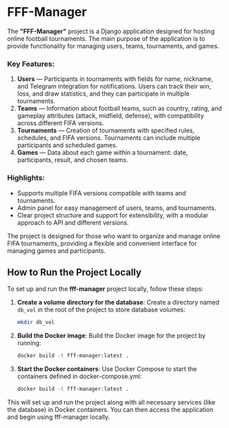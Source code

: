 # FFF-Manager

The **"FFF-Manager"** project is a Django application designed for hosting online football tournaments. The main purpose of the application is to provide functionality for managing users, teams, tournaments, and games.

### Key Features:
1. **Users** — Participants in tournaments with fields for name, nickname, and Telegram integration for notifications. Users can track their win, loss, and draw statistics, and they can participate in multiple tournaments.
2. **Teams** — Information about football teams, such as country, rating, and gameplay attributes (attack, midfield, defense), with compatibility across different FIFA versions.
3. **Tournaments** — Creation of tournaments with specified rules, schedules, and FIFA versions. Tournaments can include multiple participants and scheduled games.
4. **Games** — Data about each game within a tournament: date, participants, result, and chosen teams.

### Highlights:
- Supports multiple FIFA versions compatible with teams and tournaments.
- Admin panel for easy management of users, teams, and tournaments.
- Clear project structure and support for extensibility, with a modular approach to API and different versions.

The project is designed for those who want to organize and manage online FIFA tournaments, providing a flexible and convenient interface for managing games and participants.

## How to Run the Project Locally

To set up and run the **fff-manager** project locally, follow these steps:

1. **Create a volume directory for the database**:
    Create a directory named `db_vol` in the root of the project to store database volumes:
   
   ```bash
   mkdir db_vol
   ```

2. **Build the Docker image**:
    Build the Docker image for the project by running:

    ```bash
    docker build -t fff-manager:latest .
    ```

3. **Start the Docker containers**:
    Use Docker Compose to start the containers defined in docker-compose.yml:

    ```bash
    docker build -t fff-manager:latest .
    ```

This will set up and run the project along with all necessary services (like the database) in Docker containers.
You can then access the application and begin using fff-manager locally.
